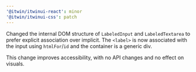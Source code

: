 ```yaml
---
'@itwin/itwinui-react': minor
'@itwin/itwinui-css': patch
---
```


Changed the internal DOM structure of `LabeledInput` and `LabeledTextarea` to prefer explicit association over implicit. The `<label>` is now associated with the input using `htmlFor`/`id` and the container is a generic div.

This change improves accessibility, with no API changes and no effect on visuals.
